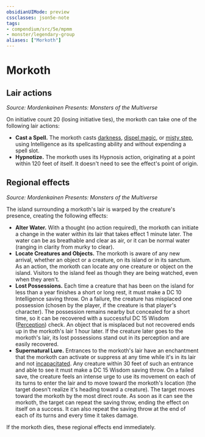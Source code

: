 ```yaml
---
obsidianUIMode: preview
cssclasses: json5e-note
tags:
- compendium/src/5e/mpmm
- monster/legendary-group
aliases: ["Morkoth"]
---
```

# Morkoth

## Lair actions
_Source: Mordenkainen Presents: Monsters of the Multiverse_

On initiative count 20 (losing initiative ties), the morkoth can take one of the following lair actions:

- **Cast a Spell.** The morkoth casts [darkness](/compendium/spells/darkness.md), [dispel magic](/compendium/spells/dispel-magic.md), or [misty step](/compendium/spells/misty-step.md), using Intelligence as its spellcasting ability and without expending a spell slot.  
- **Hypnotize.** The morkoth uses its Hypnosis action, originating at a point within 120 feet of itself. It doesn't need to see the effect's point of origin.  

## Regional effects
_Source: Mordenkainen Presents: Monsters of the Multiverse_

The island surrounding a morkoth's lair is warped by the creature's presence, creating the following effects:

- **Alter Water.** With a thought (no action required), the morkoth can initiate a change in the water within its lair that takes effect 1 minute later. The water can be as breathable and clear as air, or it can be normal water (ranging in clarity from murky to clear).  
- **Locate Creatures and Objects.** The morkoth is aware of any new arrival, whether an object or a creature, on its island or in its sanctum. As an action, the morkoth can locate any one creature or object on the island. Visitors to the island feel as though they are being watched, even when they aren't.  
- **Lost Possessions.** Each time a creature that has been on the island for less than a year finishes a short or long rest, it must make a DC 10 Intelligence saving throw. On a failure, the creature has misplaced one possession (chosen by the player, if the creature is that player's character). The possession remains nearby but concealed for a short time, so it can be recovered with a successful DC 15 Wisdom ([Perception](/compendium/rules/skills.md#Perception)) check. An object that is misplaced but not recovered ends up in the morkoth's lair 1 hour later. If the creature later goes to the morkoth's lair, its lost possessions stand out in its perception and are easily recovered.  
- **Supernatural Lure.** Entrances to the morkoth's lair have an enchantment that the morkoth can activate or suppress at any time while it's in its lair and not [incapacitated](2.%20GM%20Tools/Misc%20DND%20Handbook/compendium/rules/conditions.md#incapacitated). Any creature within 30 feet of such an entrance and able to see it must make a DC 15 Wisdom saving throw. On a failed save, the creature feels an intense urge to use its movement on each of its turns to enter the lair and to move toward the morkoth's location (the target doesn't realize it's heading toward a creature). The target moves toward the morkoth by the most direct route. As soon as it can see the morkoth, the target can repeat the saving throw, ending the effect on itself on a success. It can also repeat the saving throw at the end of each of its turns and every time it takes damage.  

If the morkoth dies, these regional effects end immediately.